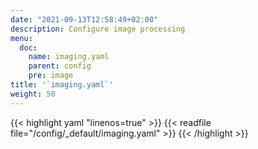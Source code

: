 ```yaml
---
date: "2021-09-13T12:58:49+02:00"
description: Configure image processing
menu:
  doc:
    name: imaging.yaml
    parent: config
    pre: image
title: '`imaging.yaml`'
weight: 50
---
```



{{< highlight yaml "linenos=true" >}}
{{< readfile file="/config/_default/imaging.yaml" >}}
{{< /highlight >}}
